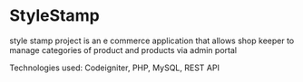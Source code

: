 # StyleStamp

style stamp project is an e commerce application that allows shop keeper to manage categories of product and products via admin portal

Technologies used: Codeigniter, PHP, MySQL, REST API
